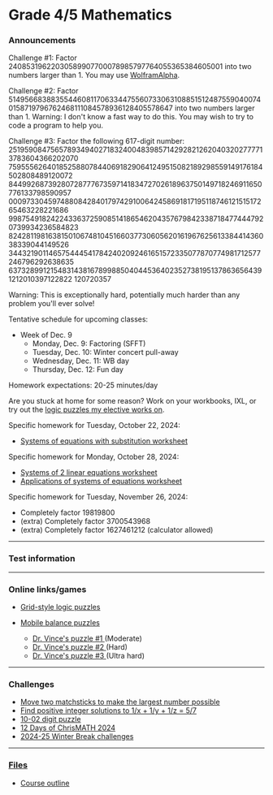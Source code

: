 # Grade 4/5 Mathematics

### Announcements

Challenge #1: Factor 24085319622030589907700078985797764055365384605001 into two numbers larger than 1. You may use <a href="https://www.wolframalpha.com/">WolframAlpha</a>.

Challenge #2: Factor 5149566838835544608117063344755607330631088515124875590400740158719796762468111084578936128405578647 into two numbers larger than 1. Warning: I don't know a fast way to do this. You may wish to try to code a program to help you.

Challenge #3: Factor the following 617-digit number:
2519590847565789349402718324004839857142928212620403202777713783604366202070
7595556264018525880784406918290641249515082189298559149176184502808489120072
8449926873928072877767359714183472702618963750149718246911650776133798590957
0009733045974880842840179742910064245869181719511874612151517265463228221686
9987549182422433637259085141865462043576798423387184774447920739934236584823
8242811981638150106748104516603773060562016196762561338441436038339044149526
3443219011465754445417842402092461651572335077870774981712577246796292638635
6373289912154831438167899885040445364023527381951378636564391212010397122822
120720357

Warning: This is exceptionally hard, potentially much harder than any problem you'll ever solve!


<!--
<a href="https://forms.gle/gS97nKntyAxBStMx6">10-03 Scientific notation challenge</a>
-->

<!--
<a href="https://vchan2.github.io/Challenges/digit_puzzle/10-02.pdf">10-02 digit puzzle</a> challenge due Monday, October 7.
-->

<!--
Challenge due Monday, October 21: find another (or as many as possible!) decomposition of a rectangle into squares using the rules we discussed in class today. Added challenge: can you find a square that can be decomposed into squares using the same rules?
-->

Tentative schedule for upcoming classes:

<!--
  * Week of Sep. 2
    * Tuesday, Sep. 3: First-day activities
    * Wednesday, Sep. 4: Assessments
    * Thursday, Sep. 5: Assessments
  * Week of Sep. 9
    * Monday, Sep. 9: Review of integer and fraction operations
    * Tuesday, Sep. 10: Order of operations with fractions
    * Wednesday, Sep. 11: WB
    * Thursday, Sep. 12: Fun day
  * Week of Sep. 16
    * Monday, Sep. 16: Fractions to decimals
    * Tuesday, Sep. 17: Fractions to decimals
    * Wednesday, Sep. 18: WB day
    * Thursday, Sep. 19: Fun day
  * Week of Sep. 23
    * Monday, Sep. 23: scientific notation, arithmetic with decimals
    * Tuesday, Sep. 24: PAT6 part A mock
    * Wednesday, Sep. 25: WB day
    * Thursday, Sep. 26: Fun day
  * Week of Sep. 30
    * Monday, Sep. 30: Math contest
    * Tuesday, Oct. 1: Reviewing math contest
    * Wednesday, Oct. 2: WB day
    * Thursday, Oct. 3: Fun day
  * Week of Oct. 7
    * Monday, Oct. 7: Simple algebraic equations
    * Tuesday, Oct. 8: Math contest
    * Wednesday, Oct. 9: WB day
    * Thursday, Oct. 10: Fun day
  * Week of Oct. 14
    * Monday, Oct. 14: NO SCHOOL - Thanksgiving
    * Tuesday, Oct. 15: Reviewing math contest
    * Wednesday, Oct. 16: WB day
    * Thursday, Oct. 17: Fun day
  * Week of Oct. 21
    * Monday, Oct. 21: Systems of equations (substitution)
    * Tuesday, Oct. 22: Systems of equations (elimination)
    * Wednesday, Oct. 23: WB day
    * Thursday, Oct. 24: Fun day
  * Week of Oct. 28
    * Monday, Oct. 28: Work period
    * Tuesday, Oct. 29: WB day
    * Wednesday, Oct. 30: Halloween puzzles
    * Thursday, Oct. 31: Halloween
  * Week of Nov. 4
    * Monday, Nov. 4: WB day
    * Tuesday, Nov. 5: BCC practice
    * Wednesday, Nov. 6: BCC
    * Thursday, Nov. 7: Early dismissal
  * Week of Nov. 18
    * Monday, Nov. 18: Reviews A and B
    * Tuesday, Nov. 19: Primes
    * Wednesday, Nov. 20: WB day
    * Thursday, Nov. 21: Fun day
  * Week of Nov. 25
    * Monday, Nov. 25: Primes
    * Tuesday, Nov. 26: Primes
    * Wednesday, Nov. 27: WB day
    * Thursday, Nov. 28: Fun day
  * Week of Dec. 2
    * Monday, Dec. 2: Primes
    * Tuesday, Dec. 3: Factoring
    * Wednesday, Dec. 4: WB day
    * Thursday, Dec. 5: Fun day
-->

  * Week of Dec. 9
    * Monday, Dec. 9: Factoring (SFFT)
    * Tuesday, Dec. 10: Winter concert pull-away
    * Wednesday, Dec. 11: WB day
    * Thursday, Dec. 12: Fun day

Homework expectations: 20-25 minutes/day




Are you stuck at home for some reason? Work on your workbooks, IXL, or try out the <a href="https://vchan2.github.io/2020logicpuzzles.html">logic puzzles my elective works on</a>.

<!--
Specific homework for Thursday, September 12, 2024:
  * <a href="https://vchan2.github.io/2024gr45/ooo_fractions_q.pdf">This order of operations involving fractions problem from class</a>
Specific homework for Monday, September 16, 2024:
  * Order of operations with fractions packet
Specific homework for Wednesday, September 18, 2024:
  * <a href="https://vchan2.github.io/2024gr45/fractions_to_decimals.pdf">Fractions to decimals worksheet</a>
Specific homework for Wednesday, September 25, 2024:
  * <a href="https://vchan2.github.io/2024gr45/Writing_Scientific_Notation_q.pdf">Scientific notation worksheet</a>
Specific homework for Thursday, October 10, 2024:
  * <a href="https://vchan2.github.io/2024gr45/algebra_equations.pdf">Algebraic equations worksheet</a>
-->


Specific homework for Tuesday, October 22, 2024:
  * <a href="https://vchan2.github.io/2024gr45/Systems_of_eqns_sub.pdf">Systems of equations with substitution worksheet</a>

Specific homework for Monday, October 28, 2024:
  * <a href="https://vchan2.github.io/2024gr45/Systems_of_2lin_eqns.pdf">Systems of 2 linear equations worksheet</a>
  * <a href="https://vchan2.github.io/2024gr45/Systems_of_eqns_app.pdf">Applications of systems of equations worksheet</a>

Specific homework for Tuesday, November 26, 2024:
  * Completely factor 19819800
  * (extra) Completely factor 3700543968
  * (extra) Completely factor 1627461212 (calculator allowed) 



<!--
Specific homework for Thursday, September 3, 2020:
  * Join the Schoology course.
  * Fill out the <a href="https://forms.gle/7Cr4h1FoWTxSz2TD8">update form</a>.
  * Sign the course outline, have your parents sign it, and bring it to class.
  * Finish your "biography sheet" with the 4 questions.
  * Have an answer to the question: "What is the purpose of learning math?"
-->


---

### Test information

<!--
PAT practice scheduled for Tuesday, March 19 and Wednesday, March 20.
-->

<!--
Real numbers test scheduled for Monday, March 25. You should be able to:
  * work with negative numbers
  * work with absolute value
  * add, subtract, multiply, and divide integers, fractions, and decimals
  * evaluate perfect squares and cubes
  * define rational numbers
  * utilize mental math techniques to simplify computations
  * prove sqrt(2) is irrational

Algebraic expressions test scheduled for Tuesday, April 2. You should be able to:
  * write algebraic expressions representing a sentence or context
  * evaluate algebraic expressions
  * simplify algebraic expressions with addition, subtraction, multiplication, and division
  * simplify algebraic expressions by expanding brackets

Algebraic equations test scheduled for Wednesday, April 17. You should be able to:
  * solve inequalities and equalities over the integers
  * solve equations involving integers, fractions, decimals, and order of operations
  * solve equations with multiple variables given specific values for some of the variables
  * set up and solve word problems that utilize algebra (e.g. consecutive numbers, coin problems, fractions, etc)

Area and perimeter test I scheduled for Tuesday, May 7. You should be able to:
  * find the area and perimeter of triangles and special quadrilaterals (rectangles, parallelograms, trapezoids)
  * use the area and/or perimeter of a shape to deduce lengths
  * convert between various units of area

Area and perimeter test II scheduled for Thursday, May 9. You should be able to:
  * find the area and circumference of circles
  * use the area and/or circumference of a circle to deduce lengths

Statistics test scheduled for Tuesday, May 21. You should be able to:
  * create a frequency table from a collection of values
  * find mean, median, and mode of data (utilizing a frequency table to speed things up)
  * analyze data using an average or frequency table
  * make accurate judgments on when to use mean vs median vs mode
  * work with and understand data sets for which the mean, median, and mode have various relationships (e.g. mean is less than mode, mode is equal to median, there are multiple modes, etc)
  -->

<!--
Indices test scheduled for Tuesday, June 11. You should be able to:
  * Define exponents in the most basic case (of non-zero base and positive integral power)
  * Prove and provide restrictions on variables for each of the five main exponent laws
  * Provide justification for the definition of b^0 for non-zero b
  * Provide justification for the definition of b^{-n} for non-zero b and positive integral n
  * Simplify and evaluate expressions as a single number with a positive power
  * Simplify and evaluate algebraic expressions with a positive powers
  * Convert from ordinary notation to scientific notation
  * Convert from scientific notation to ordinary notation
  * Correctly express numbers in scientific notation using significant digits
-->

<!--
Inequalities test scheduled for Monday, June 17. You should be able to:
  * Represent the set of values which satisfy one ore more inequalities on a number line, dependent on the type of value
  * Use inequality properties or identify when manipulations are incorrect
  * Solve inequalities over the real numbers and represent the solution set on a number line
-->


---

### Online links/games

* <a href="https://logic.puzzlebaron.com/">Grid-style logic puzzles</a>

* <a href="https://solveme.edc.org/mobiles/"> Mobile balance puzzles </a>
   * <a href="https://solveme.edc.org/mobiles/?mobiles=200662"> Dr. Vince's puzzle #1 </a> (Moderate)
   * <a href="https://solveme.edc.org/mobiles/?mobiles=201443"> Dr. Vince's puzzle #2 </a> (Hard)
   * <a href="https://solveme.edc.org/mobiles/?mobiles=201442"> Dr. Vince's puzzle #3 </a> (Ultra hard)

<!--
  * <a href="https://www.mathsisfun.com/numbers/estimation-game.php">Estimation game</a>
  * <a href="https://vchan2.github.io/2023gr6/irrationality_of_sqrt2.pdf">Irrationality of sqrt(2)</a>
-->

<!--
* <a href="https://hex.frvr.com/">Hexagon line puzzle</a>
-->

<!--
* <a href="https://krazydad.com/play/starbattle/">krazydad Star Battle interactive</a>
* <a href="https://www.mathplayground.com/candy_challenge_game.html">Candy challenge</a>
* <a href="https://www.puzzle-tents.com/">Tents</a>
-->

<!--
* <a href="https://snap.berkeley.edu/snap/snap.html#present:Username=psafa&ProjectName=Numbers%20Game"> Measurement/estimation game </a>
* <a href="https://www.mathplayground.com/"> Math Playground </a> (In particular, <a href="https://www.mathplayground.com/index_prealgebra.html"> prealgebra games</a>)
* <a href="https://www.mathplayground.com/ASB_Index.html"> Math playground multiplayer games </a> - Compete against other players in a variety of games.
* <a href="https://www.playok.com/en/hex/#100"> Hex online </a> - Play against other people
* <a href="http://www.euclidthegame.com/Tutorial/"> Euclid the game </a>
* <a href="https://www.geogebra.org/classic?lang=en"> Geogebra (classic) </a>
-->

---

### Challenges

* <a href="https://vchan2.github.io/Challenges/508_matchstick.pdf">Move two matchsticks to make the largest number possible</a>
* <a href="https://vchan2.github.io/Challenges/unit_fractions_q.pdf">Find positive integer solutions to 1/x + 1/y + 1/z = 5/7</a>
* <a href="https://vchan2.github.io/Challenges/digit_puzzle/10-02.pdf">10-02 digit puzzle</a>
* <a href="https://renertmath.github.io/Challenges/12Days2024.html">12 Days of ChrisMATH 2024</a>
* <a href="https://vchan2.github.io/Challenges/2024-25Winter_Break.pdf">2024-25 Winter Break challenges


<!--
* <a href="https://vchan2.github.io/Challenges/2023-24Winter_Break.pdf">2023-24 Winter Break challenges
* <a href="https://renertmath.github.io/Challenges/12Days2023.html">12 Days of ChrisMATH</a>
* <a href="https://renertmath.github.io/RenertMath-CelebrateMath/">CoSMOS 2020 Challenge</a> 
* <a href="https://vchan2.github.io/Challenges/10_2022_2023_digit_puzzle.pdf">Renert 10-year anniversary digit puzzle</a>
* <a href="https://vchan2.github.io/Challenges/mean_median_mode.pdf">Mean, median, mode challenge</a>
-->

<!--
* <a href="https://vchan2.github.io/Challenges/binary_prime_catacomb.pdf">Binary prime catacomb</a>
* <a href="https://vchan2.github.io/Challenges/2022_Hexadecimal_challenge.pdf">Hexadecimal challenge</a>
* <a href="https://renertmath.github.io/Challenges/12Days2022.html">12 Days of ChrisMATH</a>
* <a href="https://vchan2.github.io/Challenges/digit_puzzle_2023.pdf">2023 digit puzzle</a>: There will be up to 3 types of prizes:
   * Best score(s) in class
   * Exceptionally creative solution (rarely given out)
   * If your score beats my score for any digit
* <a href="https://vchan2.github.io/Challenges/digit_puzzle_2023_4dice.pdf">2023 4-dice puzzle</a>
* <a href="https://vchan2.github.io/pi/pi_2023.pdf">2023 &pi; Day puzzle</a>
-->

<!--
* <a href="https://vchan2.github.io/Challenges/Rainbow_Stones.pdf"> Rainbow stones </a>
* <a href="https://vchan2.github.io/Challenges/Boomerang_fractions.pdf"> Boomerang fractions </a>
* <a href="https://vchan2.github.io/Challenges/Fruit_puzzle.pdf"> Fruit algebra puzzle - over 95% of people cannot solve this! </a>
* <a href="https://vchan2.github.io/Challenges/2020-21Winter_Break.pdf"> Winter Break math challenges </a> (<a href="https://vchan2.github.io/Challenges/2020-21Winter_Break_winners.pdf">Results</a>)
* <a href="https://vchan2.github.io/Challenges/Cupid's_quiver.pdf"> Cupid's quiver </a>
* <a href="https://vchan2.github.io/Challenges/pi_digit_puzzle2021basic.pdf"> &pi; day 2021 challenge (basic version) </a>
* <a href="https://vchan2.github.io/Challenges/pi_digit_puzzle2021.pdf"> &pi; day 2021 challenge (advanced version) </a>
* <a href="https://vchan2.github.io/Challenges/2021-04-01_digit_puzzle.pdf"> 2021-04-01 challenge </a>
-->

---

### Files

* <a href="vchan2.github.io/2024gr45/Math_Gr4-5_Course_Outline_2024-2025.pdf"> Course outline </a>
